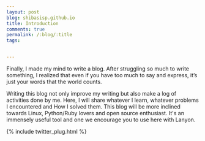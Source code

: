 ```yaml
---
layout: post
blog: shibasisp.github.io
title: Introduction
comments: true
permalink: /:blog/:title
tags:


---
```


   Finally, I made my mind to write a blog. After struggling so much to write something, I realized that even if you have too much to say and express, it’s just your words that the world counts.

   Writing this blog not only improve my writing but also make a log of activities done by me. Here, I will share whatever I learn, whatever problems I encountered and How I solved them. This blog will be more inclined towards Linux, Python/Ruby lovers and open source enthusiast. 
It's an immensely useful tool and one we encourage you to use here with Lanyon.


{% include twitter_plug.html %}
